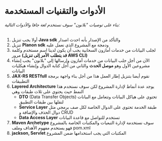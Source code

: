 # الأدوات والتقنيات المستخدمة

###### بناء على توصيات "بلانون" سوف نستخدم لغة جافا والأدوات التالية:

1. أولا يجب تنزيل **Java sdk** والتأكد من الإصدار بأنه احدث اصدار
2. تنزيل **Planon sdk** ودمجة مع المشروع الذي نعمل عليه
3. لجلب البيانات من خدمات أمازون السحابية يجب أن يكون لدينا اسم مستخدم وكلمة مرور **(قد يتطلب الأمر إلى تنزيل AWS CLI)**
4. الآن من أجل جلب البيانات من خدمات أمازون وإرسالها إلى "بلانون" يجب إنشاء مشروعين الأول وهو **موصل الحدث** والثاني من
   أجل كتابة الدوال وإنشاء هيكليات البيانات
5. **JAX-RS RESTfull** نقوم أيضا بتنزيل إطار العمل هذا من أجل بناء واجهة برمجة التطبيقات
6. **Layered Architecture** يوجد عدة أنماط لإدارة المشروع لكن سوف نستخدم هذا النمط حيث يحتوي على ثلاث طبقات وهي
    - **DTO** (Data Transfer Objects) تحتوي على هياكل البيانات وتتعامل مع البيانات لنقلها بين طبقات التطبيق
    - **Service Layer** طبقة الخدمة تحتوي على الدوال الخاصة لكل صف برمجي مثل دوال الحذف والإضافة و CRUD
    - **Data Access Layer** تستخدم للتواصل مع قاعدة البيانات
7. **Maven Archetype** سوف نستخدمة لإدارة التبعيات والمكتبات الخاصة بالمشروع فهو يستخدم مفهوم الأهداف وملف pom.xml
8. **jackson, Servlet** المكتبات التي يجب استخدامها ضمن المشروع
